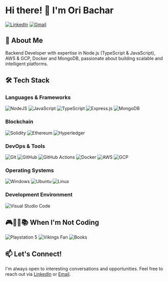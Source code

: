 # Hi there! 👋 I'm Ori Bachar

[![LinkedIn](https://img.shields.io/badge/linkedin-%230077B5.svg?style=for-the-badge&logo=linkedin&logoColor=white)](https://www.linkedin.com/in/ori-bachar/)
[![Gmail](https://img.shields.io/badge/Gmail-D14836?style=for-the-badge&logo=gmail&logoColor=white)](mailto:oribachar98@gmail.com)


## 💪 About Me

Backend Developer with expertise in Node.js (TypeScript & JavaScript), AWS & GCP, Docker and MongoDB, passionate about building scalable and intelligent platforms.

## 🛠️ Tech Stack

### Languages & Frameworks

![NodeJS](https://img.shields.io/badge/Node.js-6DA55F?style=for-the-badge&logo=node.js&logoColor=white)
![JavaScript](https://img.shields.io/badge/JavaScript-F7DF1E?style=for-the-badge&logo=javascript&logoColor=000)
![TypeScript](https://img.shields.io/badge/TypeScript-3178C6?style=for-the-badge&logo=typescript&logoColor=fff)
![Express.js](https://img.shields.io/badge/Express.js-%23404d59?style=for-the-badge&logo=express&logoColor=%2361DAFB)
![MongoDB](https://img.shields.io/badge/MongoDB-%234ea94b?style=for-the-badge&logo=mongodb&logoColor=white)

### Blockchain

![Solidity](https://img.shields.io/badge/Solidity-%23363636?style=for-the-badge&logo=solidity&logoColor=white)
![Ethereum](https://img.shields.io/badge/Ethereum-3C3C3D?style=for-the-badge&logo=Ethereum&logoColor=white)
![Hyperledger](https://img.shields.io/badge/Hyperledger-2F3134?style=for-the-badge&logo=hyperledger&logoColor=white)

### DevOps & Tools

![Git](https://img.shields.io/badge/git-%23F05033.svg?style=for-the-badge&logo=git&logoColor=white)
![GitHub](https://img.shields.io/badge/github-%23121011.svg?style=for-the-badge&logo=github&logoColor=white)
![GitHub Actions](https://img.shields.io/badge/GitHub_Actions-2088FF?style=for-the-badge&logo=github-actions&logoColor=white)
![Docker](https://img.shields.io/badge/docker-%230db7ed.svg?style=for-the-badge&logo=docker&logoColor=white)
![AWS](https://img.shields.io/badge/AWS-%23FF9900.svg?style=for-the-badge&logo=amazon-aws&logoColor=white)
![GCP](https://img.shields.io/badge/GoogleCloud-%234285F4.svg?style=for-the-badge&logo=google-cloud&logoColor=white)

### Operating Systems

![Windows](https://img.shields.io/badge/Windows-0078D6?style=for-the-badge&logo=windows&logoColor=white)
![Ubuntu](https://img.shields.io/badge/Ubuntu-E95420?style=for-the-badge&logo=ubuntu&logoColor=white)
![Linux](https://img.shields.io/badge/Linux-FCC624?style=for-the-badge&logo=linux&logoColor=black)

### Development Environment

![Visual Studio Code](https://img.shields.io/badge/VisualStudioCode-0078d7.svg?style=for-the-badge&logo=visual-studio-code&logoColor=white)

## 🎮🏈💜📚 When I'm Not Coding

![Playstation 5](https://img.shields.io/badge/Playstation%205-003791?style=for-the-badge&logo=playstation-5&logoColor=white)
![Vikings Fan](https://img.shields.io/badge/Minnesota%20Vikings-%234F2683.svg?style=for-the-badge&logo=nfl&logoColor=white)
![Books](https://img.shields.io/badge/Mystery%20Books-%23000000.svg?style=for-the-badge&logo=goodreads&logoColor=white)


## 📫 Let's Connect!

I'm always open to interesting conversations and opportunities. Feel free to reach out via [LinkedIn](https://www.linkedin.com/in/ori-bachar/) or [Email](mailto:oribachar98@gmail.com).

